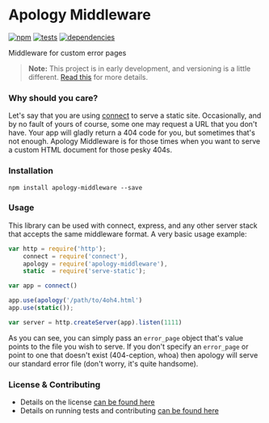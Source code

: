 # Apology Middleware

[![npm](http://img.shields.io/npm/v/apology-middleware.svg?style=flat)](https://badge.fury.io/js/apology-middleware) [![tests](http://img.shields.io/travis/carrot/apology-middleware/master.svg?style=flat)](https://travis-ci.org/carrot/apology-middleware) [![dependencies](http://img.shields.io/gemnasium/carrot/apology-middleware.svg?style=flat)](https://david-dm.org/carrot/apology-middleware)

Middleware for custom error pages

> **Note:** This project is in early development, and versioning is a little different. [Read this](http://markup.im/#q4_cRZ1Q) for more details.

### Why should you care?

Let's say that you are using [connect](https://github.com/senchalabs/connect) to serve a static site. Occasionally, and by no fault of yours of course, some one may request a URL that you don't have. Your app will gladly return a 404 code for you, but sometimes that's not enough. Apology Middleware is for those times when you want to serve a custom HTML document for those pesky 404s.  

### Installation

`npm install apology-middleware --save`

### Usage

This library can be used with connect, express, and any other server stack that accepts the same middleware format. A very basic usage example:

```js
var http = require('http');
    connect = require('connect'),
    apology = require('apology-middleware'),
    static  = require('serve-static');

var app = connect()

app.use(apology('/path/to/4oh4.html')
app.use(static());

var server = http.createServer(app).listen(1111)
```

As you can see, you can simply pass an `error_page` object that's value points to the file you wish to serve. If you don't specify an `error_page` or point to one that doesn't exist (404-ception, whoa) then apology will serve our standard error file (don't worry, it's quite handsome).

### License & Contributing

- Details on the license [can be found here](LICENSE.md)
- Details on running tests and contributing [can be found here](contributing.md)
